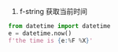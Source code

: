 1. f-string 获取当前时间

```python
from datetime import datetime
e = datetime.now()
f'the time is {e:%F %X}'
```
